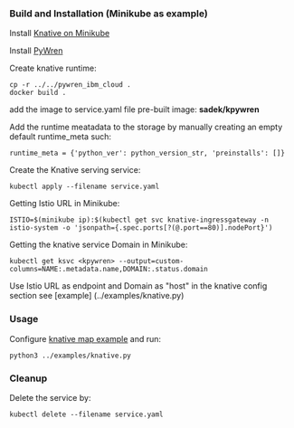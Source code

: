 ### Build and Installation (Minikube as example)

Install [Knative on Minikube](https://github.com/knative/docs/blob/master/docs/install/Knative-with-Minikube.md)

Install [PyWren](https://github.com/pywren/pywren-ibm-cloud)

Create knative runtime:

	cp -r ../../pywren_ibm_cloud .
	docker build .

add the image to service.yaml file
pre-built image: **sadek/kpywren**

Add the runtime meatadata to the storage by manually creating an empty default runtime_meta such:

	runtime_meta = {'python_ver': python_version_str, 'preinstalls': []}

Create the Knative serving service:

	kubectl apply --filename service.yaml

Getting Istio URL in Minikube:

	ISTIO=$(minikube ip):$(kubectl get svc knative-ingressgateway -n istio-system -o 'jsonpath={.spec.ports[?(@.port==80)].nodePort}')

Getting the knative service Domain in Minikube:

	kubectl get ksvc <kpywren> --output=custom-columns=NAME:.metadata.name,DOMAIN:.status.domain

Use Istio URL as endpoint and Domain as "host" in the knative config section see [example] (../examples/knative.py)

### Usage
Configure [knative map example](../examples/knative.py) and run:

	python3 ../examples/knative.py

### Cleanup
Delete the service by:

	kubectl delete --filename service.yaml
